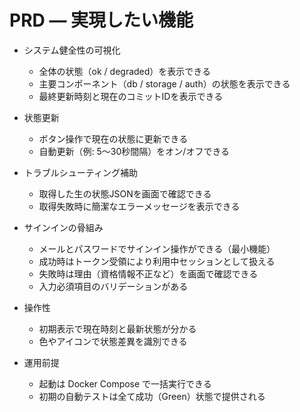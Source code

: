 # PRD — 実現したい機能

- システム健全性の可視化
  - 全体の状態（ok / degraded）を表示できる
  - 主要コンポーネント（db / storage / auth）の状態を表示できる
  - 最終更新時刻と現在のコミットIDを表示できる

- 状態更新
  - ボタン操作で現在の状態に更新できる
  - 自動更新（例: 5〜30秒間隔）をオン/オフできる

- トラブルシューティング補助
  - 取得した生の状態JSONを画面で確認できる
  - 取得失敗時に簡潔なエラーメッセージを表示できる

- サインインの骨組み
  - メールとパスワードでサインイン操作ができる（最小機能）
  - 成功時はトークン受領により利用中セッションとして扱える
  - 失敗時は理由（資格情報不正など）を画面で確認できる
  - 入力必須項目のバリデーションがある

- 操作性
  - 初期表示で現在時刻と最新状態が分かる
  - 色やアイコンで状態差異を識別できる

- 運用前提
  - 起動は Docker Compose で一括実行できる
  - 初期の自動テストは全て成功（Green）状態で提供される
